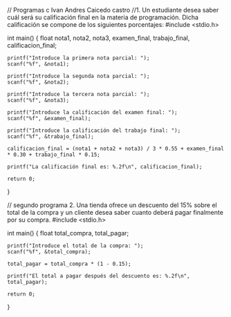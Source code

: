 // Programas c Ivan Andres Caicedo castro 
//1. Un estudiante desea saber cuál será su calificación final en la materia de programación. Dicha calificación se compone de los siguientes porcentajes:
#include <stdio.h>

int main() {
    float nota1, nota2, nota3, examen_final, trabajo_final, calificacion_final;

    printf("Introduce la primera nota parcial: ");
    scanf("%f", &nota1);

    printf("Introduce la segunda nota parcial: ");
    scanf("%f", &nota2);

    printf("Introduce la tercera nota parcial: ");
    scanf("%f", &nota3);

    printf("Introduce la calificación del examen final: ");
    scanf("%f", &examen_final);

    printf("Introduce la calificación del trabajo final: ");
    scanf("%f", &trabajo_final);

    calificacion_final = (nota1 + nota2 + nota3) / 3 * 0.55 + examen_final * 0.30 + trabajo_final * 0.15;

    printf("La calificación final es: %.2f\n", calificacion_final);

    return 0;
}



// segundo programa 2. Una tienda ofrece un descuento del 15% sobre el total de la compra y un cliente desea saber cuanto deberá pagar finalmente por su compra.
#include <stdio.h>

int main() {
    float total_compra, total_pagar;

    printf("Introduce el total de la compra: ");
    scanf("%f", &total_compra);

    total_pagar = total_compra * (1 - 0.15);

    printf("El total a pagar después del descuento es: %.2f\n", total_pagar);

    return 0;
}
